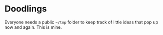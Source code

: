 Doodlings
=========

Everyone needs a public `~/tmp` folder to keep track of little ideas
that pop up now and again.  This is mine.
